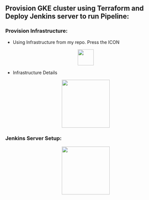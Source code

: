 ## Provision GKE cluster using Terraform and Deploy Jenkins server to run Pipeline:

### Provision Infrastructure:
 - Using Infrastructure from my repo.
 Press the ICON
 <p align='center'>
 <a href="https://github.com/Magdi888/GCP-Project"><img src="https://s18955.pcdn.co/wp-content/uploads/2018/02/github.png" width="50"/></a>
 </p>
 
 - Infrastructure Details 
 <p align='center'>
 <a href="https://github.com/Magdi888/Jenkins-in-GKE-Cluster/tree/master/TerraformInfrastructure"><img src="https://user-images.githubusercontent.com/91858017/182043154-d2f4b8db-78db-4479-88eb-992fa8c76f64.png" width="150"/></a>
 </p>
 
 
 ### Jenkins Server Setup:
 <p align='center'>
 <a href="https://github.com/Magdi888/Jenkins-in-GKE-Cluster/tree/master/TerraformInfrastructure"><img src="https://user-images.githubusercontent.com/91858017/182043154-d2f4b8db-78db-4479-88eb-992fa8c76f64.png" width="150"/></a>
 </p>
 
 
 
